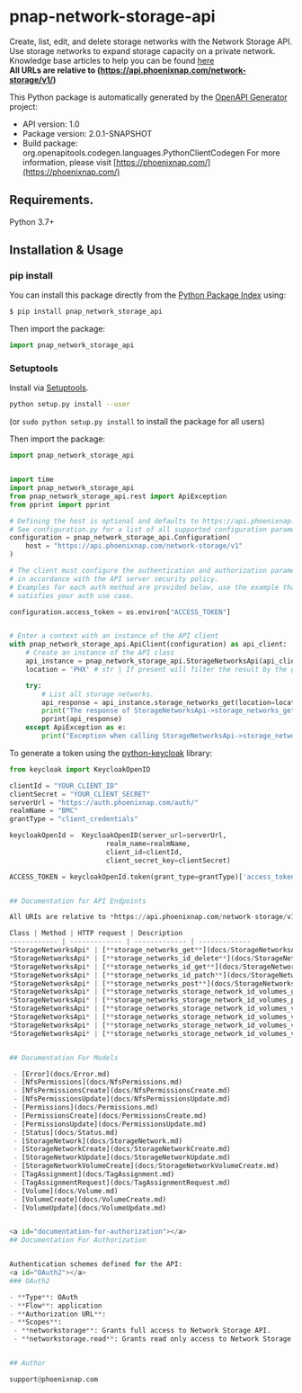 # pnap-network-storage-api
Create, list, edit, and delete storage networks with the Network Storage API. Use storage networks to expand storage capacity on a private network.
<br>
<span class='pnap-api-knowledge-base-link'>
Knowledge base articles to help you can be found
<a href='https://phoenixnap.com/kb/bare-metal-cloud-storage' target='_blank'>here</a>
</span>
<br>
<b>All URLs are relative to (https://api.phoenixnap.com/network-storage/v1/)</b>


This Python package is automatically generated by the [OpenAPI Generator](https://openapi-generator.tech) project:

- API version: 1.0
- Package version: 2.0.1-SNAPSHOT
- Build package: org.openapitools.codegen.languages.PythonClientCodegen
For more information, please visit [https://phoenixnap.com/](https://phoenixnap.com/)

## Requirements.

Python 3.7+

## Installation & Usage
### pip install

You can install this package directly from the [Python Package Index](https://pypi.org/) using:

```sh
$ pip install pnap_network_storage_api
```

Then import the package:
```python
import pnap_network_storage_api
```

### Setuptools

Install via [Setuptools](http://pypi.python.org/pypi/setuptools).

```sh
python setup.py install --user
```
(or `sudo python setup.py install` to install the package for all users)

Then import the package:
```python
import pnap_network_storage_api
```

```python

import time
import pnap_network_storage_api
from pnap_network_storage_api.rest import ApiException
from pprint import pprint

# Defining the host is optional and defaults to https://api.phoenixnap.com/network-storage/v1
# See configuration.py for a list of all supported configuration parameters.
configuration = pnap_network_storage_api.Configuration(
    host = "https://api.phoenixnap.com/network-storage/v1"
)

# The client must configure the authentication and authorization parameters
# in accordance with the API server security policy.
# Examples for each auth method are provided below, use the example that
# satisfies your auth use case.

configuration.access_token = os.environ["ACCESS_TOKEN"]


# Enter a context with an instance of the API client
with pnap_network_storage_api.ApiClient(configuration) as api_client:
    # Create an instance of the API class
    api_instance = pnap_network_storage_api.StorageNetworksApi(api_client)
    location = 'PHX' # str | If present will filter the result by the given location. (optional)

    try:
        # List all storage networks.
        api_response = api_instance.storage_networks_get(location=location)
        print("The response of StorageNetworksApi->storage_networks_get:\n")
        pprint(api_response)
    except ApiException as e:
        print("Exception when calling StorageNetworksApi->storage_networks_get: %s\n" % e)

```

To generate a token using the [python-keycloak](https://pypi.org/project/python-keycloak/) library:
```python
from keycloak import KeycloakOpenID

clientId = "YOUR_CLIENT_ID"
clientSecret = "YOUR_CLIENT_SECRET"
serverUrl = "https://auth.phoenixnap.com/auth/"
realmName = "BMC"
grantType = "client_credentials"

keycloakOpenId =  KeycloakOpenID(server_url=serverUrl,
                        realm_name=realmName,
                        client_id=clientId,
                        client_secret_key=clientSecret)

ACCESS_TOKEN = keycloakOpenId.token(grant_type=grantType)['access_token']


## Documentation for API Endpoints

All URIs are relative to *https://api.phoenixnap.com/network-storage/v1*

Class | Method | HTTP request | Description
------------ | ------------- | ------------- | -------------
*StorageNetworksApi* | [**storage_networks_get**](docs/StorageNetworksApi.md#storage_networks_get) | **GET** /storage-networks | List all storage networks.
*StorageNetworksApi* | [**storage_networks_id_delete**](docs/StorageNetworksApi.md#storage_networks_id_delete) | **DELETE** /storage-networks/{storageId} | Delete a storage network and its volume.
*StorageNetworksApi* | [**storage_networks_id_get**](docs/StorageNetworksApi.md#storage_networks_id_get) | **GET** /storage-networks/{storageId} | Get storage network details.
*StorageNetworksApi* | [**storage_networks_id_patch**](docs/StorageNetworksApi.md#storage_networks_id_patch) | **PATCH** /storage-networks/{storageId} | Update storage network details.
*StorageNetworksApi* | [**storage_networks_post**](docs/StorageNetworksApi.md#storage_networks_post) | **POST** /storage-networks | Create a storage network and volume.
*StorageNetworksApi* | [**storage_networks_storage_network_id_volumes_get**](docs/StorageNetworksApi.md#storage_networks_storage_network_id_volumes_get) | **GET** /storage-networks/{storageId}/volumes | Display one or more volumes belonging to a storage network.
*StorageNetworksApi* | [**storage_networks_storage_network_id_volumes_post**](docs/StorageNetworksApi.md#storage_networks_storage_network_id_volumes_post) | **POST** /storage-networks/{storageId}/volumes | Create a volume belonging to a storage network.
*StorageNetworksApi* | [**storage_networks_storage_network_id_volumes_volume_id_delete**](docs/StorageNetworksApi.md#storage_networks_storage_network_id_volumes_volume_id_delete) | **DELETE** /storage-networks/{storageId}/volumes/{volumeId} | Delete a Storage Network&#39;s Volume
*StorageNetworksApi* | [**storage_networks_storage_network_id_volumes_volume_id_get**](docs/StorageNetworksApi.md#storage_networks_storage_network_id_volumes_volume_id_get) | **GET** /storage-networks/{storageId}/volumes/{volumeId} | Get a storage network&#39;s volume details.
*StorageNetworksApi* | [**storage_networks_storage_network_id_volumes_volume_id_patch**](docs/StorageNetworksApi.md#storage_networks_storage_network_id_volumes_volume_id_patch) | **PATCH** /storage-networks/{storageId}/volumes/{volumeId} | Update a storage network&#39;s volume details.
*StorageNetworksApi* | [**storage_networks_storage_network_id_volumes_volume_id_tags_put**](docs/StorageNetworksApi.md#storage_networks_storage_network_id_volumes_volume_id_tags_put) | **PUT** /storage-networks/{storageId}/volumes/{volumeId}/tags | Overwrites tags assigned for the volume.


## Documentation For Models

 - [Error](docs/Error.md)
 - [NfsPermissions](docs/NfsPermissions.md)
 - [NfsPermissionsCreate](docs/NfsPermissionsCreate.md)
 - [NfsPermissionsUpdate](docs/NfsPermissionsUpdate.md)
 - [Permissions](docs/Permissions.md)
 - [PermissionsCreate](docs/PermissionsCreate.md)
 - [PermissionsUpdate](docs/PermissionsUpdate.md)
 - [Status](docs/Status.md)
 - [StorageNetwork](docs/StorageNetwork.md)
 - [StorageNetworkCreate](docs/StorageNetworkCreate.md)
 - [StorageNetworkUpdate](docs/StorageNetworkUpdate.md)
 - [StorageNetworkVolumeCreate](docs/StorageNetworkVolumeCreate.md)
 - [TagAssignment](docs/TagAssignment.md)
 - [TagAssignmentRequest](docs/TagAssignmentRequest.md)
 - [Volume](docs/Volume.md)
 - [VolumeCreate](docs/VolumeCreate.md)
 - [VolumeUpdate](docs/VolumeUpdate.md)


<a id="documentation-for-authorization"></a>
## Documentation For Authorization


Authentication schemes defined for the API:
<a id="OAuth2"></a>
### OAuth2

- **Type**: OAuth
- **Flow**: application
- **Authorization URL**: 
- **Scopes**: 
 - **networkstorage**: Grants full access to Network Storage API.
 - **networkstorage.read**: Grants read only access to Network Storage API.


## Author

support@phoenixnap.com

